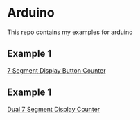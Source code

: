 # Arduino
This repo contains my examples for arduino<br>

## Example 1
[7 Segment Display Button Counter](https://github.com/mertaksoy/arduino/tree/7-segment-button-counter)

## Example 1
[Dual 7 Segment Display Counter](https://github.com/mertaksoy/arduino/tree/dual-7-segment-counter)
